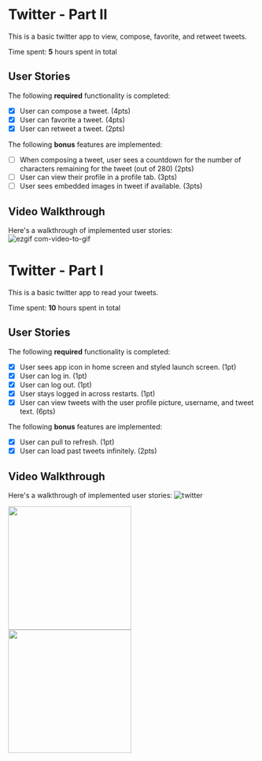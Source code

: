 # Twitter - Part II

This is a basic twitter app to view, compose, favorite, and retweet tweets.

Time spent: **5** hours spent in total

## User Stories

The following **required** functionality is completed:

- [x] User can compose a tweet. (4pts)
- [x] User can favorite a tweet. (4pts)
- [x] User can retweet a tweet. (2pts)

The following **bonus** features are implemented:

- [ ] When composing a tweet, user sees a countdown for the number of characters remaining for the tweet (out of 280) (2pts)
- [ ] User can view their profile in a profile tab. (3pts)
- [ ] User sees embedded images in tweet if available. (3pts)

## Video Walkthrough

Here's a walkthrough of implemented user stories:
![ezgif com-video-to-gif](https://user-images.githubusercontent.com/66151630/136128944-03c933c0-e832-48d5-a416-d71f28fdaa04.gif)



# Twitter - Part I

This is a basic twitter app to read your tweets.

Time spent: **10** hours spent in total

## User Stories

The following **required** functionality is completed:

- [x] User sees app icon in home screen and styled launch screen. (1pt)
- [x] User can log in. (1pt)
- [x] User can log out. (1pt)
- [x] User stays logged in across restarts. (1pt)
- [x] User can view tweets with the user profile picture, username, and tweet text. (6pts)

The following **bonus** features are implemented:

- [x] User can pull to refresh. (1pt)
- [x] User can load past tweets infinitely. (2pts)

## Video Walkthrough

Here's a walkthrough of implemented user stories:
![twitter](https://user-images.githubusercontent.com/66151630/136129279-a968e16b-c30a-4d4e-b31f-8435b34651cf.gif)

<img src= "https://im2.ezgif.com/tmp/ezgif-2-2c382880005e.gif" width=250><br>
<img src= "https://im2.ezgif.com/tmp/ezgif-2-c8831b93e560.gif" width=250><br>

